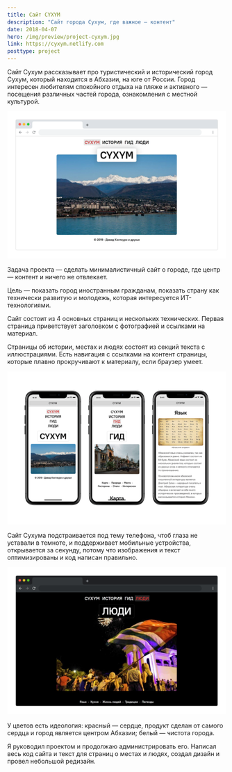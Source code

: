 ```yaml
---
title: Сайт CYXYM
description: "Сайт города Сухум, где важное — контент"
date: 2018-04-07
hero: /img/preview/project-cyxym.jpg
link: https://cyxym.netlify.com
posttype: project
---
```


Сайт Сухум рассказывает про туристический и исторический город Сухум, который
находится в Абхазии, на юге от России. Город интересен любителям спокойного
отдыха на пляже и активного — посещения различных частей города, ознакомления с местной
культурой.

![Начальная страница сайта](cyxym-light-main.png "Начальная страница сайта")

Задача проекта — сделать минималистичный сайт о городе, где центр — контент и
ничего не отвлекает.

Цель — показать город иностранным гражданам, показать страну как технически
развитую и молодежь, которая интересуется ИТ-технологиями.

Сайт состоит из 4 основных страниц и нескольких технических. Первая страница
приветствует заголовком с фотографией и ссылками на материал.

Страницы об истории, местах и людях состоят из секций текста с иллюстрациями.
Есть навигация с ссылками на контент страницы, которые плавно прокручивают к
материалу, если браузер умеет.

![Сайт на айфоне](cyxym-iphone.png "Сайт на айфоне")

Сайт Сухума подстраивается под тему телефона, чтоб глаза не уставали в темноте, и
поддерживает мобильные устройства, открывается за секунду, потому что
изображения и текст оптимизированы и код написан правильно.

![Темная тема сайта](cyxym-dark-people.png "Темная тема сайта")

У цветов есть идеология: красный — сердце, продукт сделан от самого сердца и
город является центром Абхазии; белый — чистота города.

Я руководил проектом и продолжаю администрировать его. Написал весь код сайта и
текст для страниц о местах и людях, создал дизайн и провел небольшой редизайн.
